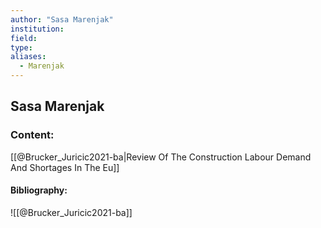 ```yaml
---
author: "Sasa Marenjak"
institution:
field:
type:
aliases:
  - Marenjak
---
```


## Sasa Marenjak

### Content:
[[@Brucker_Juricic2021-ba|Review Of The Construction Labour Demand And Shortages In The Eu]]

#### Bibliography:

![[@Brucker_Juricic2021-ba]]